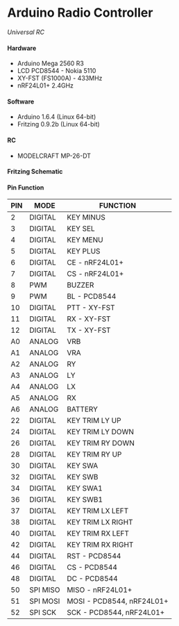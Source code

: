 # **Arduino Radio Controller** #

*Universal RC*

#### Hardware

- Arduino Mega 2560 R3
- LCD PCD8544 - Nokia 5110
- XY-FST (FS1000A) - 433MHz
- nRF24L01+ 2.4GHz

#### Software

- Arduino 1.6.4 (Linux 64-bit)
- Fritzing 0.9.2b (Linux 64-bit)

#### RC

- MODELCRAFT MP-26-DT

#### Fritzing Schematic

#### Pin Function

| PIN    | MODE           | FUNCTION                       |
|--------|----------------|--------------------------------|
|    2   |  DIGITAL       |  KEY MINUS                     |
|    3   |  DIGITAL       |  KEY SEL                       |
|    4   |  DIGITAL       |  KEY MENU                      |
|    5   |  DIGITAL       |  KEY PLUS                      |
|    6   |  DIGITAL       |  CE - nRF24L01+                |
|    7   |  DIGITAL       |  CS - nRF24L01+                |
|    8   |  PWM           |  BUZZER                        |
|    9   |  PWM           |  BL - PCD8544                  |
|   10   |  DIGITAL       |  PTT - XY-FST                  |
|   11   |  DIGITAL       |  RX - XY-FST                   |
|   12   |  DIGITAL       |  TX - XY-FST                   |
|   A0   |  ANALOG        |  VRB                           |
|   A1   |  ANALOG        |  VRA                           |
|   A2   |  ANALOG        |  RY                            |
|   A3   |  ANALOG        |  LY                            |
|   A4   |  ANALOG        |  LX                            |
|   A5   |  ANALOG        |  RX                            |
|   A6   |  ANALOG        |  BATTERY                       |
|   22   |  DIGITAL       |  KEY TRIM LY UP                |
|   24   |  DIGITAL       |  KEY TRIM LY DOWN              |
|   26   |  DIGITAL       |  KEY TRIM RY DOWN              |
|   28   |  DIGITAL       |  KEY TRIM RY UP                |
|   30   |  DIGITAL       |  KEY SWA                       |
|   32   |  DIGITAL       |  KEY SWB                       |
|   34   |  DIGITAL       |  KEY SWA1                      |
|   36   |  DIGITAL       |  KEY SWB1                      |
|   37   |  DIGITAL       |  KEY TRIM LX LEFT              |
|   38   |  DIGITAL       |  KEY TRIM LX RIGHT             |
|   40   |  DIGITAL       |  KEY TRIM RX LEFT              |
|   42   |  DIGITAL       |  KEY TRIM RX RIGHT             |
|   44   |  DIGITAL       |  RST - PCD8544                 |
|   46   |  DIGITAL       |  CS - PCD8544                  |
|   48   |  DIGITAL       |  DC - PCD8544                  |
|   50   |  SPI MISO      |  MISO - nRF24L01+              |
|   51   |  SPI MOSI      |  MOSI - PCD8544, nRF24L01+     |
|   52   |  SPI SCK       |  SCK - PCD8544, nRF24L01+      |